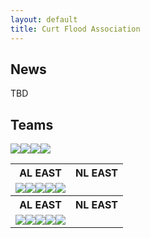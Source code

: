 ```yaml
---
layout: default
title: Curt Flood Association
---
```


<h2>News</h2>
<p>TBD</p>

<h2>Teams</h2>
<table width="100%>
<tr>
<th>AL EAST</th><th>NL EAST</th>
</tr>
<td><img src="/cfa21/images/ari.png"><img src="/cfa21/images/atl.png"><img src="/cfa21/images/bal.png"><img src="/cfa21/images/bos.png"><img src="/cfa21/images/chw.png"></td>
</tr>
<th>AL EAST</th><th>NL EAST</th>
</tr>
<td><img src="/cfa21/images/ari.png"><img src="/cfa21/images/atl.png"><img src="/cfa21/images/bal.png"><img src="/cfa21/images/bos.png"><img src="/cfa21/images/chw.png"></td>
</tr>
<th>AL EAST</th><th>NL EAST</th>
</tr>
<td><img src="/cfa21/images/ari.png"><img src="/cfa21/images/atl.png"><img src="/cfa21/images/bal.png"><img src="/cfa21/images/bos.png"><img src="/cfa21/images/chw.png"></td>
</tr>
